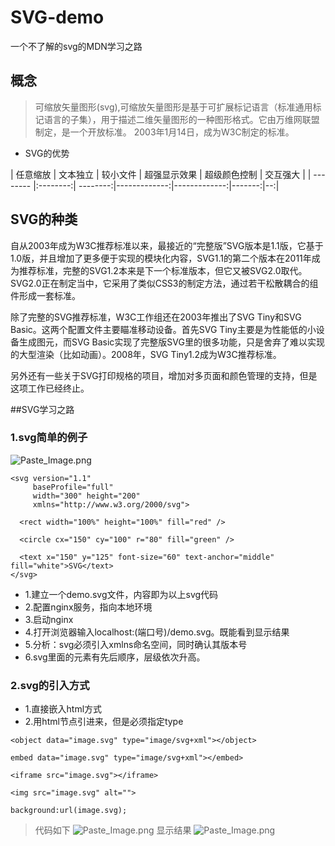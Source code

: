 # SVG-demo
一个不了解的svg的MDN学习之路
## 概念
> 可缩放矢量图形(svg),可缩放矢量图形是基于可扩展标记语言（标准通用标记语言的子集），用于描述二维矢量图形的一种图形格式。它由万维网联盟制定，是一个开放标准。
> 2003年1月14日，成为W3C制定的标准。
* SVG的优势

| 任意缩放 | 文本独立 | 较小文件 | 超强显示效果 | 超级颜色控制 | 交互强大 |
| -------- |:--------:| --------:|-------------:|-------------:|-------:|--:|
## SVG的种类
自从2003年成为W3C推荐标准以来，最接近的“完整版”SVG版本是1.1版，它基于1.0版，并且增加了更多便于实现的模块化内容，SVG1.1的第二个版本在2011年成为推荐标准，完整的SVG1.2本来是下一个标准版本，但它又被SVG2.0取代。SVG2.0正在制定当中，它采用了类似CSS3的制定方法，通过若干松散耦合的组件形成一套标准。

除了完整的SVG推荐标准，W3C工作组还在2003年推出了SVG Tiny和SVG Basic。这两个配置文件主要瞄准移动设备。首先SVG Tiny主要是为性能低的小设备生成图元，而SVG Basic实现了完整版SVG里的很多功能，只是舍弃了难以实现的大型渲染（比如动画）。2008年，SVG Tiny1.2成为W3C推荐标准。

另外还有一些关于SVG打印规格的项目，增加对多页面和颜色管理的支持，但是这项工作已经终止。

##SVG学习之路
### 1.svg简单的例子

![Paste_Image.png](http://upload-images.jianshu.io/upload_images/2604175-06fafc8513dd0fb3.png?imageMogr2/auto-orient/strip%7CimageView2/2/w/1240)
```
<svg version="1.1"
     baseProfile="full"
     width="300" height="200"
     xmlns="http://www.w3.org/2000/svg">

  <rect width="100%" height="100%" fill="red" />

  <circle cx="150" cy="100" r="80" fill="green" />

  <text x="150" y="125" font-size="60" text-anchor="middle" fill="white">SVG</text>
</svg>
```
* 1.建立一个demo.svg文件，内容即为以上svg代码
* 2.配置nginx服务，指向本地环境
* 3.启动nginx
* 4.打开浏览器输入localhost:(端口号)/demo.svg。既能看到显示结果
* 5.分析：svg必须引入xmlns命名空间，同时确认其版本号
* 6.svg里面的元素有先后顺序，层级依次升高。
### 2.svg的引入方式
* 1.直接嵌入html方式
* 2.用html节点引进来，但是必须指定type
```
<object data="image.svg" type="image/svg+xml"></object>

embed data="image.svg" type="image/svg+xml"></embed>

<iframe src="image.svg"></iframe>

<img src="image.svg" alt="">

background:url(image.svg);

 ```
> 代码如下
![Paste_Image.png](http://upload-images.jianshu.io/upload_images/2604175-88a848a5c3d096bc.png?imageMogr2/auto-orient/strip%7CimageView2/2/w/1240)
> 显示结果
![Paste_Image.png](http://upload-images.jianshu.io/upload_images/2604175-361ef8c4ac693b01.png?imageMogr2/auto-orient/strip%7CimageView2/2/w/1240)